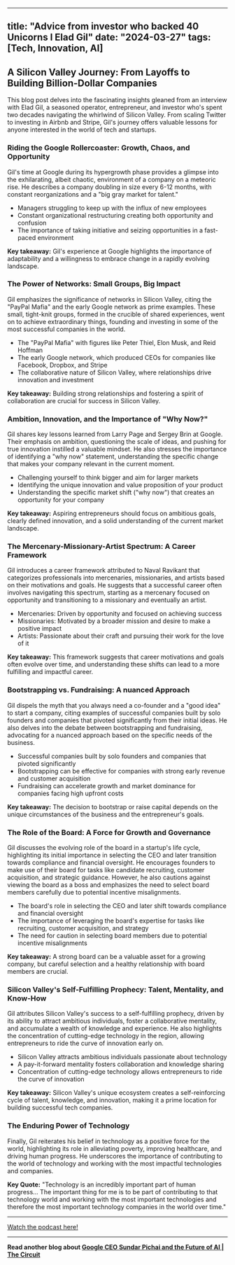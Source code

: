 
---
title: "Advice from investor who backed 40 Unicorns l Elad Gil"
date: "2024-03-27"
tags: [Tech, Innovation, AI]
---

## A Silicon Valley Journey: From Layoffs to Building Billion-Dollar Companies

This blog post delves into the fascinating insights gleaned from an interview with Elad Gil, a seasoned operator, entrepreneur, and investor who's spent two decades navigating the whirlwind of Silicon Valley. From scaling Twitter to investing in Airbnb and Stripe, Gil's journey offers valuable lessons for anyone interested in the world of tech and startups.

### Riding the Google Rollercoaster: Growth, Chaos, and Opportunity

Gil's time at Google during its hypergrowth phase provides a glimpse into the exhilarating, albeit chaotic, environment of a company on a meteoric rise. He describes a company doubling in size every 6-12 months, with constant reorganizations and a "big gray market for talent." 

- Managers struggling to keep up with the influx of new employees
- Constant organizational restructuring creating both opportunity and confusion
- The importance of taking initiative and seizing opportunities in a fast-paced environment

**Key takeaway:** Gil's experience at Google highlights the importance of adaptability and a willingness to embrace change in a rapidly evolving landscape.

### The Power of Networks: Small Groups, Big Impact

Gil emphasizes the significance of networks in Silicon Valley, citing the "PayPal Mafia" and the early Google network as prime examples. These small, tight-knit groups, formed in the crucible of shared experiences, went on to achieve extraordinary things, founding and investing in some of the most successful companies in the world.

- The "PayPal Mafia" with figures like Peter Thiel, Elon Musk, and Reid Hoffman
- The early Google network, which produced CEOs for companies like Facebook, Dropbox, and Stripe
- The collaborative nature of Silicon Valley, where relationships drive innovation and investment

**Key takeaway:** Building strong relationships and fostering a spirit of collaboration are crucial for success in Silicon Valley.

### Ambition, Innovation, and the Importance of "Why Now?"

Gil shares key lessons learned from Larry Page and Sergey Brin at Google. Their emphasis on ambition, questioning the scale of ideas, and pushing for true innovation instilled a valuable mindset. He also stresses the importance of identifying a "why now" statement, understanding the specific change that makes your company relevant in the current moment.

- Challenging yourself to think bigger and aim for larger markets
- Identifying the unique innovation and value proposition of your product
- Understanding the specific market shift ("why now") that creates an opportunity for your company

**Key takeaway:** Aspiring entrepreneurs should focus on ambitious goals, clearly defined innovation, and a solid understanding of the current market landscape.

### The Mercenary-Missionary-Artist Spectrum: A Career Framework

Gil introduces a career framework attributed to Naval Ravikant that categorizes professionals into mercenaries, missionaries, and artists based on their motivations and goals. He suggests that a successful career often involves navigating this spectrum, starting as a mercenary focused on opportunity and transitioning to a missionary and eventually an artist.

- Mercenaries: Driven by opportunity and focused on achieving success
- Missionaries: Motivated by a broader mission and desire to make a positive impact
- Artists: Passionate about their craft and pursuing their work for the love of it

**Key takeaway:** This framework suggests that career motivations and goals often evolve over time, and understanding these shifts can lead to a more fulfilling and impactful career.

### Bootstrapping vs. Fundraising: A nuanced Approach

Gil dispels the myth that you always need a co-founder and a "good idea" to start a company, citing examples of successful companies built by solo founders and companies that pivoted significantly from their initial ideas. He also delves into the debate between bootstrapping and fundraising, advocating for a nuanced approach based on the specific needs of the business.

- Successful companies built by solo founders and companies that pivoted significantly
- Bootstrapping can be effective for companies with strong early revenue and customer acquisition
- Fundraising can accelerate growth and market dominance for companies facing high upfront costs

**Key takeaway:** The decision to bootstrap or raise capital depends on the unique circumstances of the business and the entrepreneur's goals.

### The Role of the Board: A Force for Growth and Governance

Gil discusses the evolving role of the board in a startup's life cycle, highlighting its initial importance in selecting the CEO and later transition towards compliance and financial oversight. He encourages founders to make use of their board for tasks like candidate recruiting, customer acquisition, and strategic guidance. However, he also cautions against viewing the board as a boss and emphasizes the need to select board members carefully due to potential incentive misalignments.

- The board's role in selecting the CEO and later shift towards compliance and financial oversight
- The importance of leveraging the board's expertise for tasks like recruiting, customer acquisition, and strategy
- The need for caution in selecting board members due to potential incentive misalignments

**Key takeaway:** A strong board can be a valuable asset for a growing company, but careful selection and a healthy relationship with board members are crucial.

### Silicon Valley's Self-Fulfilling Prophecy: Talent, Mentality, and Know-How

Gil attributes Silicon Valley's success to a self-fulfilling prophecy, driven by its ability to attract ambitious individuals, foster a collaborative mentality, and accumulate a wealth of knowledge and experience. He also highlights the concentration of cutting-edge technology in the region, allowing entrepreneurs to ride the curve of innovation early on.

- Silicon Valley attracts ambitious individuals passionate about technology
- A pay-it-forward mentality fosters collaboration and knowledge sharing
- Concentration of cutting-edge technology allows entrepreneurs to ride the curve of innovation

**Key takeaway:** Silicon Valley's unique ecosystem creates a self-reinforcing cycle of talent, knowledge, and innovation, making it a prime location for building successful tech companies.

### The Enduring Power of Technology

Finally, Gil reiterates his belief in technology as a positive force for the world, highlighting its role in alleviating poverty, improving healthcare, and driving human progress. He underscores the importance of contributing to the world of technology and working with the most impactful technologies and companies.

**Key Quote:** "Technology is an incredibly important part of human progress… The important thing for me is to be part of contributing to that technology world and working with the most important technologies and therefore the most important technology companies in the world over time."

---
        




<a href="https://youtube.com/watch?v=nLA90pa-34A" target="_blank">Watch the podcast here!</a>


---

**Read another blog about [Google CEO Sundar Pichai and the Future of AI | The Circuit](./20240508-sundarpichai-bloombergoriginals.md)**
